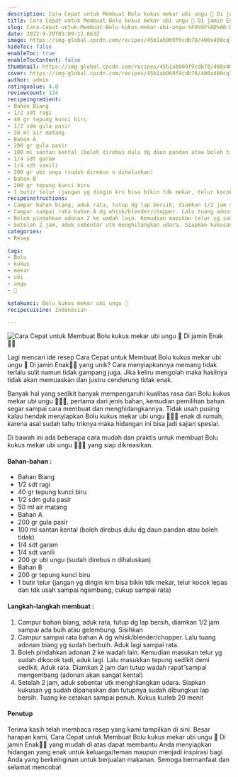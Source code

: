 ```yaml
---
description: Cara Cepat untuk Membuat Bolu kukus mekar ubi ungu 🍠 Di jamin Enak"
title: Cara Cepat untuk Membuat Bolu kukus mekar ubi ungu 🍠 Di jamin Enak
slug: Cara-Cepat-untuk-Membuat-Bolu-kukus-mekar-ubi-ungu-%F0%9F%8D%A0-Di-jamin-Enak
date: 2022-9-20T03:09:12.063Z
image: https://img-global.cpcdn.com/recipes/45b1ab069f9cdb78/400x400cq70/photo.jpg
hideToc: false
enableToc: true
enableTocContent: false
thumbnail: https://img-global.cpcdn.com/recipes/45b1ab069f9cdb78/400x400cq70/photo.jpg
cover: https://img-global.cpcdn.com/recipes/45b1ab069f9cdb78/400x400cq70/photo.jpg
author: admin
ratingvalue: 4.8
reviewcount: 124
recipeingredient:
- Bahan Biang
- 1/2 sdt ragi
- 40 gr tepung kunci biru
- 1/2 sdm gula pasir
- 50 ml air matang
- Bahan A
- 200 gr gula pasir
- 100 ml santan kental (boleh direbus dulu dg daun pandan atau boleh tidak)
- 1/4 sdt garam
- 1/4 sdt vanili
- 200 gr ubi ungu (sudah direbus n dihaluskan)
- Bahan B
- 200 gr tepung kunci biru
- 1 butir telur (jangan yg dingin krn bisa bikin tdk mekar, telur kocok lepas dan tdk usah sampai ngembang, cukup sampai rata)
recipeinstructions:
- Campur bahan biang, aduk rata, tutup dg lap bersih, diamkan 1/2 jam sampai ada buih atau gelembung. Sisihkan
- Campur sampai rata bahan A dg whisk/blender/chopper. Lalu tuang adonan biang yg sudah berbuih. Aduk lagi sampai rata.
- Boleh pindahkan adonan 2 ke wadah lain. Kemudian masukan telur yg sudah dikocok tadi, aduk lagi. Lalu masukkan tepung sedikit demi sedikit. Aduk rata. Diamkan 2 jam dan tutup wadah rapat”sampai mengembang (adonan akan sangat kental)
- Setelah 2 jam, aduk sebentar utk menghilangkan udara. Siapkan kukusan yg sudah dipanaskan dan tutupnya sudah dibungkus lap bersih. Tuang ke cetakan sampai penuh. Kukus kurleb 20 menit
categories:
- Resep

tags:
- Bolu
- kukus
- mekar
- ubi
- ungu
- 🍠

katakunci: Bolu kukus mekar ubi ungu 🍠
recipecuisine: Indonesian

---
```


![Cara Cepat untuk Membuat Bolu kukus mekar ubi ungu 🍠 Di jamin Enak👩‍🍳](https://img-global.cpcdn.com/recipes/45b1ab069f9cdb78/400x400cq70/photo.jpg)

Lagi mencari ide resep Cara Cepat untuk Membuat Bolu kukus mekar ubi ungu 🍠 Di jamin Enak👩‍🍳 yang unik? Cara menyiapkannya memang tidak terlalu sulit namun tidak gampang juga. Jika keliru mengolah maka hasilnya tidak akan memuaskan dan justru cenderung tidak enak.

Banyak hal yang sedikit banyak mempengaruhi kualitas rasa dari Bolu kukus mekar ubi ungu 🍠👩‍🍳, pertama dari jenis bahan, kemudian pemilihan bahan segar sampai cara membuat dan menghidangkannya. Tidak usah pusing kalau hendak menyiapkan Bolu kukus mekar ubi ungu 🍠👩‍🍳 enak di rumah, karena asal sudah tahu triknya maka hidangan ini bisa jadi sajian spesial.

Di bawah ini ada beberapa cara mudah dan praktis untuk membuat Bolu kukus mekar ubi ungu 🍠👩‍🍳 yang siap dikreasikan.

<!--inarticleads1-->

#### Bahan-bahan :

- Bahan Biang
- 1/2 sdt ragi
- 40 gr tepung kunci biru
- 1/2 sdm gula pasir
- 50 ml air matang
- Bahan A
- 200 gr gula pasir
- 100 ml santan kental (boleh direbus dulu dg daun pandan atau boleh tidak)
- 1/4 sdt garam
- 1/4 sdt vanili
- 200 gr ubi ungu (sudah direbus n dihaluskan)
- Bahan B
- 200 gr tepung kunci biru
- 1 butir telur (jangan yg dingin krn bisa bikin tdk mekar, telur kocok lepas dan tdk usah sampai ngembang, cukup sampai rata)

<!--inarticleads2-->

#### Langkah-langkah membuat :

1. Campur bahan biang, aduk rata, tutup dg lap bersih, diamkan 1/2 jam sampai ada buih atau gelembung. Sisihkan
1. Campur sampai rata bahan A dg whisk/blender/chopper. Lalu tuang adonan biang yg sudah berbuih. Aduk lagi sampai rata.
1. Boleh pindahkan adonan 2 ke wadah lain. Kemudian masukan telur yg sudah dikocok tadi, aduk lagi. Lalu masukkan tepung sedikit demi sedikit. Aduk rata. Diamkan 2 jam dan tutup wadah rapat”sampai mengembang (adonan akan sangat kental)
1. Setelah 2 jam, aduk sebentar utk menghilangkan udara. Siapkan kukusan yg sudah dipanaskan dan tutupnya sudah dibungkus lap bersih. Tuang ke cetakan sampai penuh. Kukus kurleb 20 menit

#### Penutup

Terima kasih telah membaca resep yang kami tampilkan di sini. Besar harapan kami, Cara Cepat untuk Membuat Bolu kukus mekar ubi ungu 🍠 Di jamin Enak👩‍🍳 yang mudah di atas dapat membantu Anda menyiapkan hidangan yang enak untuk keluarga/teman maupun menjadi inspirasi bagi Anda yang berkeinginan untuk berjualan makanan. Semoga bermanfaat dan selamat mencoba!